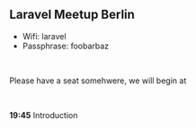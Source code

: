 ## Laravel Meetup Berlin

* Wifi: laravel
* Passphrase: foobarbaz

<br>

Please have a seat somehwere, we will begin at

<br>

**19:45** Introduction
